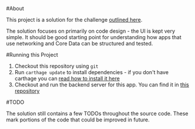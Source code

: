 #About

This project is a solution for the challenge [outlined here](https://github.com/MakeSchool-Tutorials/Make-School-iOS-Development-Course/blob/master/P1-Assigned-Project/content.md).

The solution focuses on primarily on code design - the UI is kept very simple. It should be good starting point for understanding how apps that use networking and Core Data can be structured and tested.

#Running this Project

1. Checkout this repository using `git`
2. Run `carthage update` to install dependencies - if you don't have carthage you can [read how to install it here](https://github.com/Carthage/Carthage/blob/master/README.md)
3. Checkout and run the backend server for this app. You can find it in [this repository](https://github.com/MakeSchool/TripPlannerBackend)

#TODO

The solution still contains a few TODOs throughout the source code. These mark portions of the code that could be improved in future.


